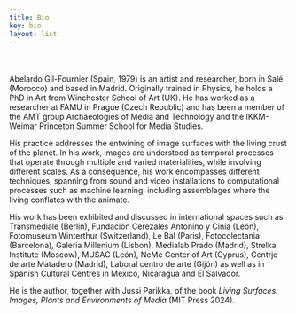 ```yaml
---
title: Bio
key: bio
layout: list
---
```



<main class="py-2" style="min-height:70vh;">

<article class="container py-1">
    <div class="row align-items-end">
        <div class="pt-5  col-12 col-md-2 text-center text-md-right">
        </div>   
        <div class="col-12 col-md-8" style="margin-top:50px">
<p>
Abelardo Gil-Fournier (Spain, 1979) is an artist and researcher, born in Salé (Morocco) and based in Madrid. Originally trained in Physics, he holds a PhD in Art from Winchester School of Art (UK). He has worked as a researcher at FAMU in Prague (Czech Republic) and has been a member of the AMT group Archaeologies of Media and Technology and the IKKM-Weimar Princeton Summer School for Media Studies.
</p>

<p>
His practice addresses the entwining of image surfaces with the living crust of the planet. In his work, images are understood as temporal processes that operate through multiple and varied materialities, while involving different scales. As a consequence, his work encompasses different techniques, spanning from sound and video installations to computational processes such as machine learning, including assemblages where the living conflates with the animate. 
</p>

<p>
His work has been exhibited and discussed in international spaces such as Transmediale (Berlin), Fundación Cerezales Antonino y Cinia (León), Fotomuseum Winterthur (Switzerland), Le Bal (Paris), Fotocolectania (Barcelona), Galeria Millenium (Lisbon), Medialab Prado (Madrid), Strelka Institute (Moscow), MUSAC (León), NeMe Center of Art (Cyprus), Centrjo de arte Matadero (Madrid), Laboral centro de arte (Gijón) as well as in Spanish Cultural Centres in Mexico, Nicaragua and El Salvador.
</p>

<p>
He is the author, together with Jussi Parikka, of the book <em>Living Surfaces. Images, Plants and Environments of Media</em> (MIT Press 2024).      	
</p>
        </div>
  </div>
</article>

</main>
